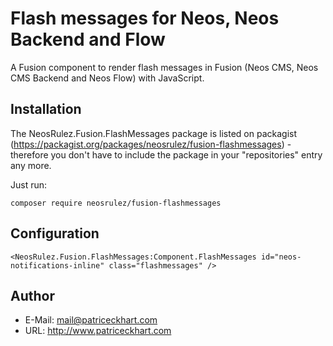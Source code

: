 # Flash messages for Neos, Neos Backend and Flow

A Fusion component to render flash messages in Fusion (Neos CMS, Neos CMS Backend and Neos Flow) with JavaScript.

## Installation

The NeosRulez.Fusion.FlashMessages package is listed on packagist (https://packagist.org/packages/neosrulez/fusion-flashmessages) - therefore you don't have to include the package in your "repositories" entry any more.

Just run:

```
composer require neosrulez/fusion-flashmessages
```

## Configuration

```neosafx
<NeosRulez.Fusion.FlashMessages:Component.FlashMessages id="neos-notifications-inline" class="flashmessages" />
```


## Author

* E-Mail: mail@patriceckhart.com
* URL: http://www.patriceckhart.com
